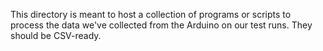 This directory is meant to host a collection of programs or scripts to process the data we've collected from the Arduino on our test runs. They should be CSV-ready.